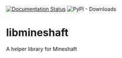 [![Documentation Status](https://readthedocs.org/projects/libmineshaft/badge/?version=latest)](https://libmineshaft.readthedocs.io/en/latest/?badge=latest)
![PyPI - Downloads](https://img.shields.io/pypi/dm/libmineshaft?color=yellow&label=PyPI%20downloads&logo=python&logoColor=white)

# libmineshaft
A helper library for Mineshaft
